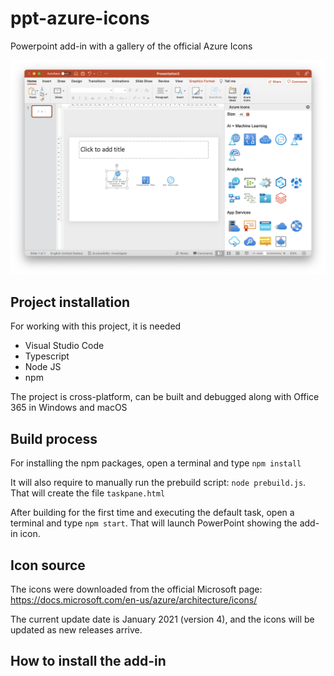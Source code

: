 # ppt-azure-icons
Powerpoint add-in with a gallery of the official Azure Icons

![Screenshot](Screenshot.png)

## Project installation
For working with this project, it is needed
- Visual Studio Code
- Typescript
- Node JS
- npm

The project is cross-platform, can be built and debugged along with Office 365 in Windows and macOS

## Build process
For installing the npm packages, open a terminal and type `npm install`

It will also require to manually run the prebuild script: `node prebuild.js`. That will create the file `taskpane.html`

After building for the first time and executing the default task, open a terminal and type `npm start`. That will launch PowerPoint showing the add-in icon.

## Icon source
The icons were downloaded from the official Microsoft page: https://docs.microsoft.com/en-us/azure/architecture/icons/ 

The current update date is January 2021 (version 4), and the icons will be updated as new releases arrive.

## How to install the add-in